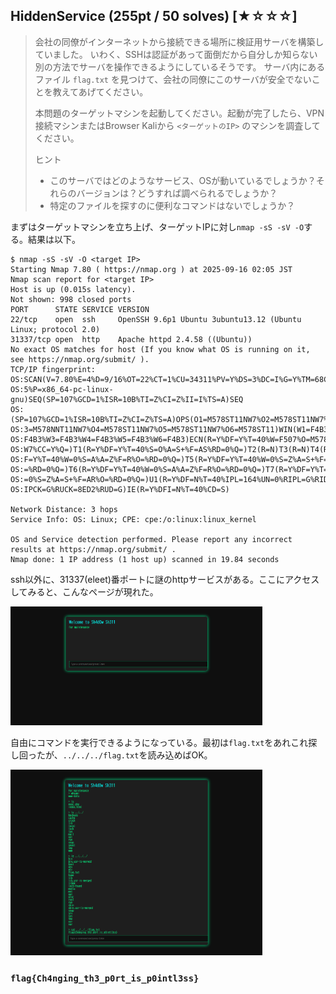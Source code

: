 ## HiddenService (255pt / 50 solves) [★☆☆☆]
> 会社の同僚がインターネットから接続できる場所に検証用サーバを構築していました。
> いわく、SSHは認証があって面倒だから自分しか知らない別の方法でサーバを操作できるようにしているそうです。
> サーバ内にあるファイル `flag.txt` を見つけて、会社の同僚にこのサーバが安全でないことを教えてあげてください。
> 
> 
> 本問題のターゲットマシンを起動してください。起動が完了したら、VPN接続マシンまたはBrowser Kaliから `<ターゲットのIP>` のマシンを調査してください。
> 
> 
> ヒント
> - このサーバではどのようなサービス、OSが動いているでしょうか？それらのバージョンは？どうすれば調べられるでしょうか？
> - 特定のファイルを探すのに便利なコマンドはないでしょうか？

まずはターゲットマシンを立ち上げ、ターゲットIPに対し`nmap -sS -sV -O`する。結果は以下。
```
$ nmap -sS -sV -O <target IP>
Starting Nmap 7.80 ( https://nmap.org ) at 2025-09-16 02:05 JST
Nmap scan report for <target IP>
Host is up (0.015s latency).
Not shown: 998 closed ports
PORT      STATE SERVICE VERSION
22/tcp    open  ssh     OpenSSH 9.6p1 Ubuntu 3ubuntu13.12 (Ubuntu Linux; protocol 2.0)
31337/tcp open  http    Apache httpd 2.4.58 ((Ubuntu))
No exact OS matches for host (If you know what OS is running on it, see https://nmap.org/submit/ ).
TCP/IP fingerprint:
OS:SCAN(V=7.80%E=4%D=9/16%OT=22%CT=1%CU=34311%PV=Y%DS=3%DC=I%G=Y%TM=68C8477
OS:5%P=x86_64-pc-linux-gnu)SEQ(SP=107%GCD=1%ISR=10B%TI=Z%CI=Z%II=I%TS=A)SEQ
OS:(SP=107%GCD=1%ISR=10B%TI=Z%CI=Z%TS=A)OPS(O1=M578ST11NW7%O2=M578ST11NW7%O
OS:3=M578NNT11NW7%O4=M578ST11NW7%O5=M578ST11NW7%O6=M578ST11)WIN(W1=F4B3%W2=
OS:F4B3%W3=F4B3%W4=F4B3%W5=F4B3%W6=F4B3)ECN(R=Y%DF=Y%T=40%W=F507%O=M578NNSN
OS:W7%CC=Y%Q=)T1(R=Y%DF=Y%T=40%S=O%A=S+%F=AS%RD=0%Q=)T2(R=N)T3(R=N)T4(R=Y%D
OS:F=Y%T=40%W=0%S=A%A=Z%F=R%O=%RD=0%Q=)T5(R=Y%DF=Y%T=40%W=0%S=Z%A=S+%F=AR%O
OS:=%RD=0%Q=)T6(R=Y%DF=Y%T=40%W=0%S=A%A=Z%F=R%O=%RD=0%Q=)T7(R=Y%DF=Y%T=40%W
OS:=0%S=Z%A=S+%F=AR%O=%RD=0%Q=)U1(R=Y%DF=N%T=40%IPL=164%UN=0%RIPL=G%RID=G%R
OS:IPCK=G%RUCK=8ED2%RUD=G)IE(R=Y%DFI=N%T=40%CD=S)

Network Distance: 3 hops
Service Info: OS: Linux; CPE: cpe:/o:linux:linux_kernel

OS and Service detection performed. Please report any incorrect results at https://nmap.org/submit/ .
Nmap done: 1 IP address (1 host up) scanned in 19.84 seconds
```

ssh以外に、31337(eleet)番ポートに謎のhttpサービスがある。ここにアクセスしてみると、こんなページが現れた。

<img src="images/image01.png" width="80%"></img>

自由にコマンドを実行できるようになっている。最初は`flag.txt`をあれこれ探し回ったが、`../../../flag.txt`を読み込めばOK。

<img src="images/image02.png" width="80%"></img>

### `flag{Ch4nging_th3_p0rt_is_p0intl3ss}`